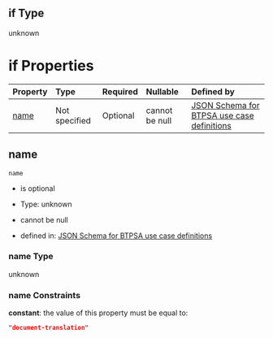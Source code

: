 ## if Type

unknown

# if Properties

| Property      | Type          | Required | Nullable       | Defined by                                                                                                                                                                                                        |
| :------------ | :------------ | :------- | :------------- | :---------------------------------------------------------------------------------------------------------------------------------------------------------------------------------------------------------------- |
| [name](#name) | Not specified | Optional | cannot be null | [JSON Schema for BTPSA use case definitions](btpsa-usecase-properties-services-items-allof-1-then-allof-32-if-properties-name.md "undefined#/properties/services/items/allOf/1/then/allOf/32/if/properties/name") |

## name



`name`

*   is optional

*   Type: unknown

*   cannot be null

*   defined in: [JSON Schema for BTPSA use case definitions](btpsa-usecase-properties-services-items-allof-1-then-allof-32-if-properties-name.md "undefined#/properties/services/items/allOf/1/then/allOf/32/if/properties/name")

### name Type

unknown

### name Constraints

**constant**: the value of this property must be equal to:

```json
"document-translation"
```
